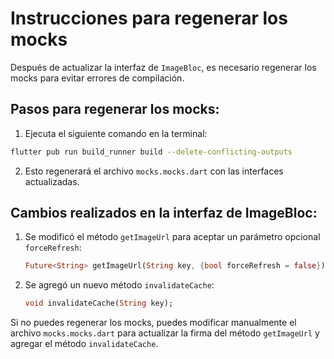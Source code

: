 # Instrucciones para regenerar los mocks

Después de actualizar la interfaz de `ImageBloc`, es necesario regenerar los mocks para evitar errores de compilación.

## Pasos para regenerar los mocks:

1. Ejecuta el siguiente comando en la terminal:

```bash
flutter pub run build_runner build --delete-conflicting-outputs
```

2. Esto regenerará el archivo `mocks.mocks.dart` con las interfaces actualizadas.

## Cambios realizados en la interfaz de ImageBloc:

1. Se modificó el método `getImageUrl` para aceptar un parámetro opcional `forceRefresh`:
   ```dart
   Future<String> getImageUrl(String key, {bool forceRefresh = false});
   ```

2. Se agregó un nuevo método `invalidateCache`:
   ```dart
   void invalidateCache(String key);
   ```

Si no puedes regenerar los mocks, puedes modificar manualmente el archivo `mocks.mocks.dart` para actualizar la firma del método `getImageUrl` y agregar el método `invalidateCache`.
